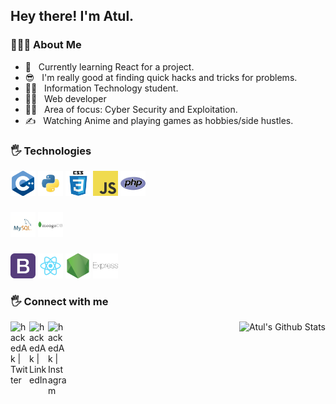 <h2> Hey there! I'm Atul.</h2>
<h3> 👨🏻‍💻 About Me </h3>

- 🔭 &nbsp; Currently learning React for a project.         
- 😎 &nbsp; I'm really good at finding quick hacks and tricks for problems.
- 👨‍🎓 &nbsp; Information Technology student.
- 👨‍🔧 &nbsp; Web developer
- 🐱‍👤 &nbsp; Area of focus: Cyber Security and Exploitation.
- ✍️ &nbsp; Watching Anime and playing games as hobbies/side hustles.


<h3> 🖐 Technologies </h3>
<code><img height="40" src="https://raw.githubusercontent.com/github/explore/80688e429a7d4ef2fca1e82350fe8e3517d3494d/topics/cpp/cpp.png"></code> 
<code><img height="40" src="https://raw.githubusercontent.com/github/explore/80688e429a7d4ef2fca1e82350fe8e3517d3494d/topics/python/python.png"></code>
<code><img height="40" src="https://raw.githubusercontent.com/github/explore/80688e429a7d4ef2fca1e82350fe8e3517d3494d/topics/css/css.png"></code>
<code><img height="40" src="https://raw.githubusercontent.com/github/explore/80688e429a7d4ef2fca1e82350fe8e3517d3494d/topics/javascript/javascript.png"></code>
<code><img height="40" src="https://raw.githubusercontent.com/github/explore/80688e429a7d4ef2fca1e82350fe8e3517d3494d/topics/php/php.png"></code>
<h3></h3>
<code><img height="40" src="https://raw.githubusercontent.com/github/explore/80688e429a7d4ef2fca1e82350fe8e3517d3494d/topics/mysql/mysql.png"></code>
<code><img height="40" src="https://raw.githubusercontent.com/github/explore/80688e429a7d4ef2fca1e82350fe8e3517d3494d/topics/mongodb/mongodb.png"></code>
<h3></h3>
<code><img height="40" src="https://raw.githubusercontent.com/github/explore/80688e429a7d4ef2fca1e82350fe8e3517d3494d/topics/bootstrap/bootstrap.png"></code>
<code><img height="40" src="https://raw.githubusercontent.com/github/explore/80688e429a7d4ef2fca1e82350fe8e3517d3494d/topics/react/react.png"></code>
<code><img height="40" src="https://raw.githubusercontent.com/github/explore/80688e429a7d4ef2fca1e82350fe8e3517d3494d/topics/nodejs/nodejs.png"></code>
<code><img height="40" src="https://raw.githubusercontent.com/github/explore/80688e429a7d4ef2fca1e82350fe8e3517d3494d/topics/express/express.png"></code>
<br />

<h3>🖐 Connect with me</h3>

<img align="right" src="https://github-readme-stats.vercel.app/api?username=hackedak&include_all_commits=true&count_private=true&show_icons=true&line_height=20&title_color=fffdd0&icon_color=fffdd0&text_color=fffdd0&bg_color=0,000000,260701" alt="Atul's Github Stats">


[<img align="left" alt="hackedAk | Twitter" width="30px" src="https://cdn.jsdelivr.net/npm/simple-icons@v3/icons/twitter.svg" target="_blank" />][twitter]
[<img align="left" alt="hackedAk | LinkedIn" width="30px" src="https://cdn.jsdelivr.net/npm/simple-icons@v3/icons/linkedin.svg" target="_blank" />][linkedin]

[<img align="left" alt="hackedAk | Instagram" width="30px" src="https://cdn.jsdelivr.net/npm/simple-icons@v3/icons/instagram.svg" target="_blank" />][instagram]





[discord]: (Darkside#3705)
[twitter]: https://twitter.com/AtulKrishnan12
[instagram]: https://www.instagram.com/s_atul_k/
[linkedin]: https://www.linkedin.com/in/atul-krishnan-06b930161/